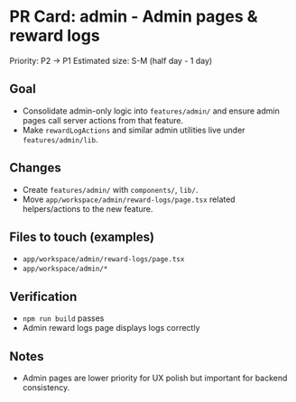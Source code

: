 # PR Card: admin - Admin pages & reward logs

Priority: P2 -> P1
Estimated size: S-M (half day - 1 day)

## Goal

- Consolidate admin-only logic into `features/admin/` and ensure admin pages call server actions from that feature.
- Make `rewardLogActions` and similar admin utilities live under `features/admin/lib`.

## Changes

- Create `features/admin/` with `components/`, `lib/`.
- Move `app/workspace/admin/reward-logs/page.tsx` related helpers/actions to the new feature.

## Files to touch (examples)

- `app/workspace/admin/reward-logs/page.tsx`
- `app/workspace/admin/*`

## Verification

- `npm run build` passes
- Admin reward logs page displays logs correctly

## Notes

- Admin pages are lower priority for UX polish but important for backend consistency.
